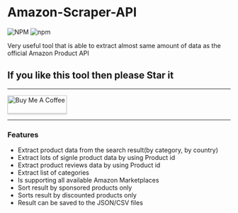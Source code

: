 # Amazon-Scraper-API

![NPM](https://img.shields.io/npm/l/amazon-buddy.svg?style=for-the-badge) ![npm](https://img.shields.io/npm/v/amazon-buddy.svg?style=for-the-badge)

Very useful tool that is able to extract almost same amount of data as the official Amazon Product API

## If you like this tool then please Star it

---

<a href="https://www.buymeacoffee.com/ashishsolanki" target="_blank"><img src="https://cdn.buymeacoffee.com/buttons/default-blue.png" alt="Buy Me A Coffee" style="height: 41px !important;width: 134px !important;box-shadow: 0px 3px 2px 0px rgba(190, 190, 190, 0.5) !important;-webkit-box-shadow: 0px 3px 2px 0px rgba(190, 190, 190, 0.5) !important;" ></a>

---


 ### Features
- Extract product data from the search result(by category, by country)
- Extract lots of signle product data by using Product id
- Extract product reviews data by using Product id
- Extract list of categories
- Is supporting all available Amazon Marketplaces
- Sort result by sponsored products only
- Sorts result by discounted products only
- Result can be saved to the JSON/CSV files

